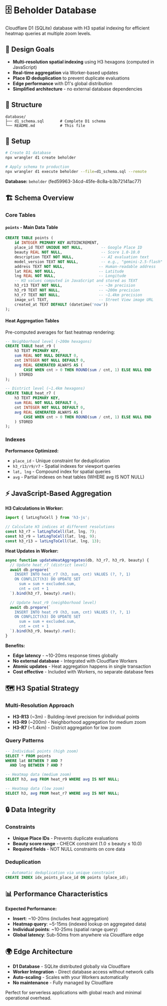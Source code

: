 # 🗄️ Beholder Database

Cloudflare D1 (SQLite) database with H3 spatial indexing for efficient heatmap queries at multiple zoom levels.

## 🎯 Design Goals

- **Multi-resolution spatial indexing** using H3 hexagons (computed in JavaScript)
- **Real-time aggregation** via Worker-based updates  
- **Place ID deduplication** to prevent duplicate evaluations
- **Edge performance** with D1's global distribution
- **Simplified architecture** - no external database dependencies

## 📁 Structure

```
database/
├── d1_schema.sql       # Complete D1 schema
└── README.md           # This file
```

## 🚀 Setup

```bash
# Create D1 database
npx wrangler d1 create beholder

# Apply schema to production
npx wrangler d1 execute beholder --file=d1_schema.sql --remote
```

**Database:** `beholder` (fed59963-34cd-45fe-8c8a-b3b72141ac77)

## 🏗️ Schema Overview

### Core Tables

#### `points` - Main Data Table
```sql
CREATE TABLE points (
    id INTEGER PRIMARY KEY AUTOINCREMENT,
    place_id TEXT UNIQUE NOT NULL,        -- Google Place ID
    beauty REAL NOT NULL,                 -- Score 1.0-10.0
    description TEXT NOT NULL,            -- AI evaluation text
    model_version TEXT NOT NULL,          -- e.g., "gemini-2.5-flash"
    address TEXT NOT NULL,               -- Human-readable address
    lat REAL NOT NULL,                   -- Latitude
    lng REAL NOT NULL,                   -- Longitude
    -- H3 values computed in JavaScript and stored as TEXT
    h3_r13 TEXT NOT NULL,                -- ~3m precision
    h3_r9 TEXT NOT NULL,                 -- ~200m precision  
    h3_r7 TEXT NOT NULL,                 -- ~1.4km precision
    image_url TEXT,                      -- Street View image URL
    created_at TEXT DEFAULT (datetime('now'))
);
```

#### Heat Aggregation Tables
Pre-computed averages for fast heatmap rendering:

```sql
-- Neighborhood level (~200m hexagons)
CREATE TABLE heat_r9 (
    h3 TEXT PRIMARY KEY,
    sum REAL NOT NULL DEFAULT 0,
    cnt INTEGER NOT NULL DEFAULT 0,
    avg REAL GENERATED ALWAYS AS (
        CASE WHEN cnt > 0 THEN ROUND(sum / cnt, 1) ELSE NULL END
    ) STORED
);

-- District level (~1.4km hexagons)  
CREATE TABLE heat_r7 (
    h3 TEXT PRIMARY KEY,
    sum REAL NOT NULL DEFAULT 0,
    cnt INTEGER NOT NULL DEFAULT 0,
    avg REAL GENERATED ALWAYS AS (
        CASE WHEN cnt > 0 THEN ROUND(sum / cnt, 1) ELSE NULL END
    ) STORED
);
```

### Indexes

**Performance Optimized:**
- `place_id` - Unique constraint for deduplication
- `h3_r13/r9/r7` - Spatial indexes for viewport queries
- `lat, lng` - Compound index for spatial queries
- `avg` - Partial indexes on heat tables (WHERE avg IS NOT NULL)

## ⚡ JavaScript-Based Aggregation

**H3 Calculations in Worker:**
```javascript
import { latLngToCell } from 'h3-js';

// Calculate H3 indices at different resolutions
const h3_r7 = latLngToCell(lat, lng, 7);
const h3_r9 = latLngToCell(lat, lng, 9);
const h3_r13 = latLngToCell(lat, lng, 13);
```

**Heat Updates in Worker:**
```javascript
async function updateHeatAggregates(db, h3_r7, h3_r9, beauty) {
  // Update heat_r7 (district level)
  await db.prepare(`
    INSERT INTO heat_r7 (h3, sum, cnt) VALUES (?, ?, 1)
    ON CONFLICT(h3) DO UPDATE SET 
      sum = sum + excluded.sum,
      cnt = cnt + 1
  `).bind(h3_r7, beauty).run();

  // Update heat_r9 (neighborhood level)  
  await db.prepare(`
    INSERT INTO heat_r9 (h3, sum, cnt) VALUES (?, ?, 1)
    ON CONFLICT(h3) DO UPDATE SET 
      sum = sum + excluded.sum,
      cnt = cnt + 1
  `).bind(h3_r9, beauty).run();
}
```

**Benefits:**
- **Edge latency** - ~10-20ms response times globally
- **No external database** - Integrated with Cloudflare Workers
- **Atomic updates** - Heat aggregation happens in single transaction
- **Cost effective** - Included with Workers, no separate database fees

## 🗺️ H3 Spatial Strategy

### Multi-Resolution Approach
- **H3-R13** (~3m) - Building-level precision for individual points
- **H3-R9** (~200m) - Neighborhood aggregation for medium zoom
- **H3-R7** (~1.4km) - District aggregation for low zoom

### Query Patterns
```sql
-- Individual points (high zoom)
SELECT * FROM points 
WHERE lat BETWEEN ? AND ? 
  AND lng BETWEEN ? AND ?

-- Heatmap data (medium zoom)
SELECT h3, avg FROM heat_r9 WHERE avg IS NOT NULL;

-- Heatmap data (low zoom)  
SELECT h3, avg FROM heat_r7 WHERE avg IS NOT NULL;
```

## 🔒 Data Integrity

### Constraints
- **Unique Place IDs** - Prevents duplicate evaluations
- **Beauty score range** - CHECK constraint (1.0 ≤ beauty ≤ 10.0)
- **Required fields** - NOT NULL constraints on core data

### Deduplication
```sql
-- Automatic deduplication via unique constraint
CREATE INDEX idx_points_place_id ON points (place_id);
```

## 📊 Performance Characteristics

**Expected Performance:**
- **Insert**: ~10-20ms (includes heat aggregation)
- **Heatmap query**: ~5-15ms (indexed lookup on aggregated data)
- **Individual points**: ~10-25ms (spatial range query)
- **Global latency**: Sub-50ms from anywhere via Cloudflare edge

## 🌍 Edge Architecture

- **D1 Database** - SQLite distributed globally via Cloudflare
- **Worker Integration** - Direct database access without network calls
- **Auto-scaling** - Scales with your Workers automatically
- **No maintenance** - Fully managed by Cloudflare

Perfect for serverless applications with global reach and minimal operational overhead.